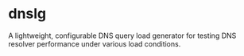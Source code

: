 # dnslg
A lightweight, configurable DNS query load generator for testing DNS resolver performance under various load conditions.
